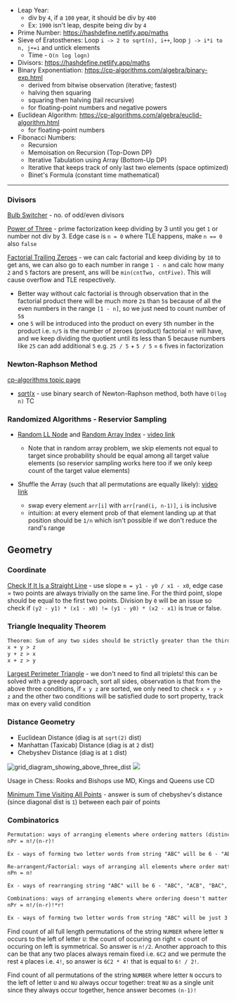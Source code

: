 - Leap Year:
  - div by `4`, if a `100` year, it should be div by `400`
  - Ex: `1900` isn't leap, despite being div by `4`
- Prime Number: https://hashdefine.netlify.app/maths
- Sieve of Eratosthenes: Loop `i -> 2 to sqrt(n), i++`, loop `j -> i*i to n, j+=i` and untick elements
  - Time - `O(n log logn)`
- Divisors: https://hashdefine.netlify.app/maths
- Binary Exponentiation: https://cp-algorithms.com/algebra/binary-exp.html
  - derived from bitwise observation (iterative; fastest)
  - halving then squaring
  - squaring then halving (tail recursive)
  - for floating-point numbers and negative powers  
- Euclidean Algorithm: https://cp-algorithms.com/algebra/euclid-algorithm.html
  - for floating-point numbers
- Fibonacci Numbers:
  - Recursion
  - Memoisation on Recursion (Top-Down DP)
  - Iterative Tabulation using Array (Bottom-Up DP)
  - Iterative that keeps track of only last two elements (space optimized)
  - Binet's Formula (constant time mathematical)

---
### Divisors

[Bulb Switcher](https://leetcode.com/problems/bulb-switcher/) - no. of odd/even divisors

[Power of Three](https://leetcode.com/problems/power-of-three/) - prime factorization keep dividing by 3 until you get `1` or number not div by 3. Edge case is `n = 0` where TLE happens, make `n == 0` also `false`

[Factorial Trailing Zeroes](https://leetcode.com/problems/factorial-trailing-zeroes/) - we can calc factorial and keep dividing by `10` to get ans, we can also go to each number in range `1 - n` and calc how many `2` and `5` factors are present, ans will be `min(cntTwo, cntFive)`. This will cause overflow and TLE respectively.
- Better way without calc factorial is through observation that in the factorial product there will be much more `2`s than `5`s because of all the even numbers in the range `[1 - n]`, so we just need to count number of `5`s
- one `5` will be introduced into the product on every `5`th number in the product i.e. `n/5` is the number of zeroes (product) factorial `n!` will have, and we keep dividing the quotient until its less than 5 because numbers like `25` can add additional `5` e.g. `25 / 5` + `5 / 5` = `6` fives in factorization

### Newton-Raphson Method
[cp-algorithms topic page](https://cp-algorithms.com/num_methods/roots_newton.html)

- [sqrt(x](https://leetcode.com/problems/sqrtx/) - use binary search of Newton-Raphson method, both have `O(log n)` TC

### Randomized Algorithms - Reservior Sampling
- [Random LL Node](https://leetcode.com/problems/linked-list-random-node/solutions/4650025/o-n-time-o-1-space-using-reservior-sampling-randomized-algorithm-c/) and [Random Array Index](https://leetcode.com/problems/random-pick-index/) - [video link](https://youtu.be/DWZqBN9efGg)
  - Note that in random array problem, we skip elements not equal to target since probability should be equal among all target value elements (so reservior sampling works here too if we only keep count of the target value elements)

- Shuffle the Array (such that all permutations are equally likely): [video link]( https://youtu.be/hSZARPLUSDM)
  - swap every element `arr[i]` with `arr[rand(i, n-1)]`, `i` is inclusive
  - intuition: at every element prob of that element landing up at that position should be `1/n` which isn't possible if we don't reduce the rand's range

## Geometry
### Coordinate
[Check If It Is a Straight Line](https://leetcode.com/problems/check-if-it-is-a-straight-line) - use slope `m = y1 - y0 / x1 - x0`, edge case = two points are always trivially on the same line. For the third point, slope should be equal to the first two points. Division by `0` will be an issue so check if `(y2 - y1) * (x1 - x0) != (y1 - y0) * (x2 - x1)`  is true or false.

### Triangle Inequality Theorem
```txt
Theorem: Sum of any two sides should be strictly greater than the third side inorder to form a triangle with them.
x + y > z
y + z > x
x + z > y
```
[Largest Perimeter Triangle](https://leetcode.com/problems/largest-perimeter-triangle/) - we don't need to find all triplets! this can be solved with a greedy approach, sort all sides, observation is that from the above three conditions, if `x y z` are sorted, we only need to check `x + y > z` and the other two conditions will be satisfied dude to sort property, track max on every valid condition

### Distance Geometry
- Euclidean Distance (diag is at `sqrt(2)` dist)
- Manhattan (Taxicab) Distance (diag is at `2` dist)
- Chebyshev Distance (diag is at `1` dist)

![grid_diagram_showing_above_three_dist](https://upload.wikimedia.org/wikipedia/commons/thumb/e/eb/Minkowski_distance_examples.svg/240px-Minkowski_distance_examples.svg.png)
![](https://iq.opengenus.org/content/images/2018/12/distance.jpg)

Usage in Chess: Rooks and Bishops use MD, Kings and Queens use CD

[Minimum Time Visiting All Points](https://leetcode.com/problems/minimum-time-visiting-all-points/) - answer is sum of chebyshev's distance (since diagonal dist is `1`) between each pair of points

### Combinatorics
```txt
Permutation: ways of arranging elements where ordering matters (distinct ordering of same content is counted multiple times)
nPr = n!/(n-r)!

Ex - ways of forming two letter words from string "ABC" will be 6 - "AB", "AC", "BA", "BC", "CA", "CB"

Re-arrangent/Factorial: ways of arranging all elements where order matters (generalized form of permuation where r = n)
nPn = n!

Ex - ways of rearranging string "ABC" will be 6 - "ABC", "ACB", "BAC", "BCA", "CAB", "CBA"

Combinations: ways of arranging elements where ordering doesn't matter
nPr = n!/(n-r)!*r!

Ex - ways of forming two letter words from string "ABC" will be just 3 - "AB", "AC", "BC". Since order doesn't matter, "AB" and "BA" are equivalent here.
```

Find count of all full length permutations of the string `NUMBER` where letter `N` occurs to the left of letter `U`:  the count of occuring on right = count of occuring on left is symmetrical. So answer is `n!/2`. Another approach to this can be that any two places always remain fixed i.e. `6C2` and we permute the rest `4` places i.e. `4!`, so answer is `6C2 * 4!` that is equal to `6! / 2!`.

Find count of all permutations of the string `NUMBER` where letter `N` occurs to the left of letter `U` and `NU` always occur together: treat `NU` as a single unit since they always occur together, hence answer becomes `(n-1)!` 
